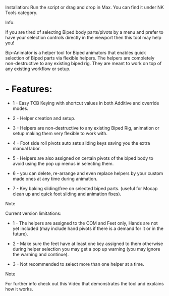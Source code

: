 

Installation:
Run the script or drag and drop in Max.
You can find it under NK Tools category.

Info:

If you are tired of selecting Biped body parts/pivots by a menu and prefer to have your selection controls directly in the viewport then this tool may help you!

Bip-Animator is a helper tool for Biped animators that enables quick selection of Biped parts via flexible helpers. The helpers are completely non-destructive to any existing biped rig. 
They are meant to work on top of any existing workflow or setup.


# - Features:

- 1 - Easy TCB Keying with shortcut values in both Additive and override modes.

- 2 - Helper creation and setup.

- 3 - Helpers are non-destructive to any existing Biped Rig, animation or setup making them very flexible to work with.

- 4 - Foot side roll pivots auto sets sliding keys saving you the extra manual labor. 

- 5 - Helpers are also assigned on certain pivots of the biped body to avoid using the pop up menus in selecting them.

- 6 - you can delete, re-arrange and even replace helpers by your custom made ones at any time during animation.

- 7 - Key baking sliding/free on selected biped parts. (useful for Mocap clean up and quick foot sliding and animation fixes).



> [!NOTE]
Current version limitations:

- 1 - The helpers are assigned to the COM and Feet only, Hands are not yet included (may include hand pivots if there is a demand for it or in the future).



- 2 - Make sure the feet have at least one key assigned to them otherwise during helper selection you may get a pop up warning (you may ignore the warning and continue).

- 3 - Not recommended to select more than one helper at a time.
  
> [!NOTE]
For further info check out this Video that demonstrates the tool and explains how it works.
